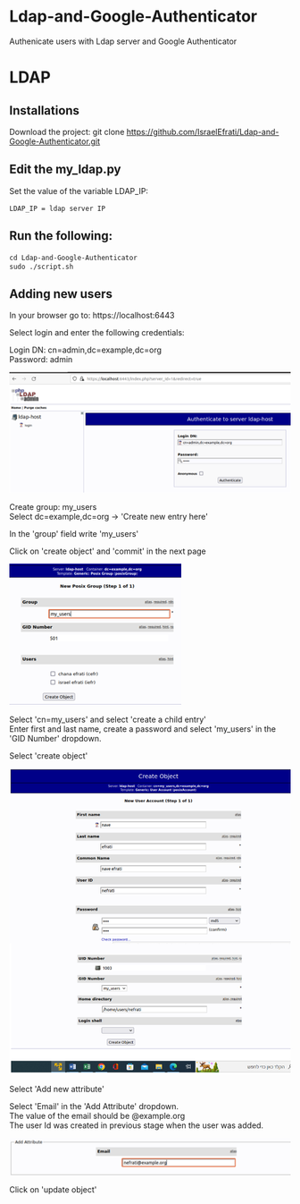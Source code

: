# Ldap-and-Google-Authenticator
Authenicate users with Ldap server and Google Authenticator


# LDAP 
## Installations

Download the project:
git clone https://github.com/IsraelEfrati/Ldap-and-Google-Authenticator.git

## Edit the my_ldap.py
Set the value of the variable LDAP_IP:
```
LDAP_IP = ldap server IP
```

## Run the following:		
```
cd Ldap-and-Google-Authenticator
sudo ./script.sh
```

## Adding new users
In your browser go to:
https://localhost:6443
                    
Select login and enter the following credentials:

Login DN: cn=admin,dc=example,dc=org        
Password: admin

 ![Alt text](https://github.com/IsraelEfrati/screenshoots/blob/main/1.png?raw=true "Optional Title")
 
 
Create group: my_users              
Select dc=example,dc=org -> 'Create new entry here' 

In the 'group' field write 'my_users'

Click on 'create object' and 'commit' in the next page

 ![Alt text](https://github.com/IsraelEfrati/screenshoots/blob/main/2.png?raw=true "Optional Title")

 
Select 'cn=my_users' and select 'create a child entry'      
Enter first and last name, create a password and select 
'my_users' in the  'GID Number' dropdown.       

Select 'create object' 

 ![Alt text](https://github.com/IsraelEfrati/screenshoots/blob/main/3-4.png?raw=true "Optional Title")


Select  'Add new attribute' 

Select 'Email' in the 'Add Attribute' dropdown.     
The value of the email should be <User ID>@example.org      
The user Id was created in previous stage when the user was added.
	
 ![Alt text](https://github.com/IsraelEfrati/screenshoots/blob/main/5.png?raw=true "Optional Title")

      
Click on 'update object'


